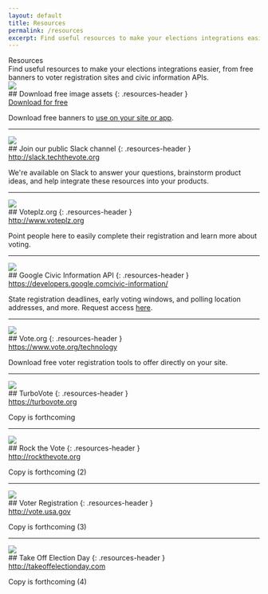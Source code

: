 ```yaml
---
layout: default
title: Resources
permalink: /resources
excerpt: Find useful resources to make your elections integrations easier, from free banners to voter registration sites and civic information APIs
---
```


<div class="page-title">
  Resources
  <div class="inner playbook">
    Find useful resources to make your elections integrations easier, from free banners to voter registration sites and civic information APIs.
  </div>
</div>


<div class="resource-item" markdown="1">

<div class="resource-image" markdown="1">
<a href="{{site.baseurl}}/assets/resources/image-assets.zip" target="_blank" class="resource-image-inner" markdown="1">
<img src="{{site.baseurl}}/assets/images/download.svg" class="download" />
</a>
</div>

<div class="resource-text" markdown="1">
## Download free image assets
{: .resources-header }

<div class="resources-url-wrapper">
	<a href="{{site.baseurl}}/assets/resources/image-assets.zip" target="_blank" class="inline-link">Download for free</a>
</div>

Download free banners to <a href="./faq#can-anyone-use-the-banners-you-provide" class="nav-element">use on your site or app</a>.
</div>

</div>

---

<div class="resource-item" markdown="1">

<div class="resource-image" markdown="1">
<a href="http://slack.techthevote.org" target="_blank" class="resource-image-inner" markdown="1">
<img src="{{site.baseurl}}/assets/images/slack_logo.png" class="slack" />
</a>
</div>


<div class="resource-text" markdown="1">
## Join our public Slack channel
{: .resources-header }

<div class="resources-url-wrapper">
	<a target="_blank" href="http://slack.techthevote.org" class="inline-link">http://slack.techthevote.org</a>
</div>

We're available on Slack to answer your questions, brainstorm product ideas, and help integrate these resources into your products.

</div>

</div>

---

<div class="resource-item" markdown="1">

<div class="resource-image" markdown="1">
<a target="_blank" href="http://www.voteplz.org" class="resource-image-inner" markdown="1">
<img src="{{site.baseurl}}/assets/images/voteplz_logo.svg" class="voteplz" />
</a>
</div>

<div class="resource-text" markdown="1">
## Voteplz.org
{: .resources-header }

<div class="resources-url-wrapper">
	<a href="http://www.voteplz.org" target="_blank" class="inline-link">http://www.voteplz.org</a>
</div>

Point people here to easily complete their registration and learn more about voting.
</div>

</div>

---

<div class="resource-item" markdown="1">

<div class="resource-image" markdown="1">
<a href="https://developers.google.com/civic-information/" target="_blank" class="resource-image-inner" markdown="1">
<img src="{{site.baseurl}}/assets/images/google_logo.svg" class="google" />
</a>
</div>

<div class="resource-text" markdown="1">
## Google Civic Information API
{: .resources-header }

<div class="resources-url-wrapper">
	<a href="https://developers.google.com/civic-information/" target="_blank" class="inline-link">https://developers.google.comcivic-information/</a>
</div>

State registration deadlines, early voting windows, and polling location addresses, and more. Request access [here](https://docs.google.com/forms/d/e/1FAIpQLSe5hF4w1LuO_d4KSlbX1aGtv67XasNjhJc73QbWlkrYVldX_Q/viewform).
</div>

</div>

---

<div class="resource-item" markdown="1">

<div class="resource-image" markdown="1">
<a href="https://www.vote.org/technology/" target="_blank" class="resource-image-inner" markdown="1">
<img src="{{site.baseurl}}/assets/images/vote-logo.png" class="voteorg" />
</a>
</div>

<div class="resource-text" markdown="1">
## Vote.org
{: .resources-header }

<div class="resources-url-wrapper">
	<a href="https://www.vote.org/technology/" target="_blank" class="inline-link">https://www.vote.org/technology</a>
</div>

Download free voter registration tools to offer directly on your site.
</div>

</div>

---

<div class="resource-item" markdown="1">

<div class="resource-image" markdown="1">
<a href="https://turbovote.org" target="_blank" class="resource-image-inner" markdown="1">
<img src="{{site.baseurl}}/assets/images/turbovote-logo.png" class="turbovote" />
</a>
</div>

<div class="resource-text" markdown="1">
## TurboVote
{: .resources-header }

<div class="resources-url-wrapper">
	<a href="https://turbovote.org" target="_blank" class="inline-link">https://turbovote.org</a>
</div>

Copy is forthcoming
</div>

</div>

---

<div class="resource-item" markdown="1">

<div class="resource-image" markdown="1">
<a href="http://rockthevote.org" target="_blank" class="resource-image-inner" markdown="1">
<img src="{{site.baseurl}}/assets/images/rock-the-vote-logo.png" class="rockthevote" />
</a>
</div>

<div class="resource-text" markdown="1">
## Rock the Vote
{: .resources-header }

<div class="resources-url-wrapper">
	<a href="http://rockthevote.org" target="_blank" class="inline-link">http://rockthevote.org</a>
</div>

Copy is forthcoming (2)
</div>

</div>

---

<div class="resource-item" markdown="1">

<div class="resource-image" markdown="1">
<a href="http://vote.usa.gov" target="_blank" class="resource-image-inner" markdown="1">
<img src="{{site.baseurl}}/assets/images/usagov_logo.png" class="votegov" />
</a>
</div>

<div class="resource-text" markdown="1">
## Voter Registration
{: .resources-header }

<div class="resources-url-wrapper">
	<a href="http://vote.usa.gov" target="_blank" class="inline-link">http://vote.usa.gov</a>
</div>

Copy is forthcoming (3)
</div>

</div>

---

<div class="resource-item" markdown="1">

<div class="resource-image" markdown="1">
<a href="http://takeoffelectionday.com" target="_blank" class="resource-image-inner" markdown="1">
<img src="{{site.baseurl}}/assets/images/take_off_election_day_logo.png" class="takeoffelectionday" />
</a>
</div>

<div class="resource-text" markdown="1">
## Take Off Election Day
{: .resources-header }

<div class="resources-url-wrapper">
	<a href="http://takeoffelectionday.com" target="_blank" class="inline-link">http://takeoffelectionday.com</a>
</div>

Copy is forthcoming (4)
</div>

</div>
